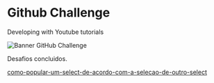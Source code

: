 # Github Challenge
 Developing with Youtube tutorials



![Banner GitHub Challenge](https://i.pinimg.com/736x/71/36/68/713668f2cf65704fdcc66a73c75e3bea.jpg)

 Desafios concluidos.

<a href="https://github.com/fabiodellpozzo/github-challenge/tree/main/%40fabiodavel/como-popular-um-select-de-acordo-com-a-selecao-de-outro-select" role="button">como-popular-um-select-de-acordo-com-a-selecao-de-outro-select</a>



 
